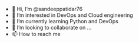 - 👋 Hi, I’m @sandeeppatidar76
- 👀 I’m interested in DevOps and Cloud engineering
- 🌱 I’m currently learning Python and DevOps
- 💞️ I’m looking to collaborate on ...
- 📫 How to reach me 

<!---
sandeeppatidar76/sandeeppatidar76 is a ✨ special ✨ repository because its `README.md` (this file) appears on your GitHub profile.
You can click the Preview link to take a look at your changes.
--->
